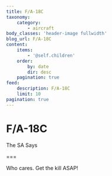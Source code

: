 ```yaml
---
title: F/A-18C
taxonomy:
    category:
        - aircraft
body_classes: 'header-image fullwidth'
blog_url: F/A-18C
content:
    items:
        - '@self.children'
    order:
        by: date
        dir: desc
    pagination: true
feed:
    description: F/A-18C
    limit: 10
pagination: true
---
```


# F/A-18C
The SA Says

===

Who cares.  Get the kill ASAP!
